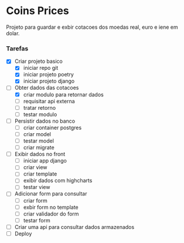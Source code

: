 # Coins Prices
Projeto para guardar e exbir cotacoes dos moedas real, euro e iene em dolar.


### Tarefas
- [x] Criar projeto basico
    - [x] iniciar repo git
    - [x] iniciar projeto poetry
    - [x] iniciar projeto django
- [ ] Obter dados das cotacoes
    - [x] criar modulo para retornar dados
    - [ ] requisitar api externa
    - [ ] tratar retorno
    - [ ] testar modulo
- [ ] Persistir dados no banco
    - [ ] criar container postgres
    - [ ] criar model
    - [ ] testar model
    - [ ] criar migrate
- [ ] Exibir dados no front
    - [ ] iniciar app django
    - [ ] criar view
    - [ ] criar template
    - [ ] exibir dados com highcharts
    - [ ] testar view
- [ ] Adicionar form para consultar
    - [ ] criar form
    - [ ] exbir form no template
    - [ ] criar validador do form
    - [ ] testar form
- [ ] Criar uma api para consultar dados armazenados
- [ ] Deploy
